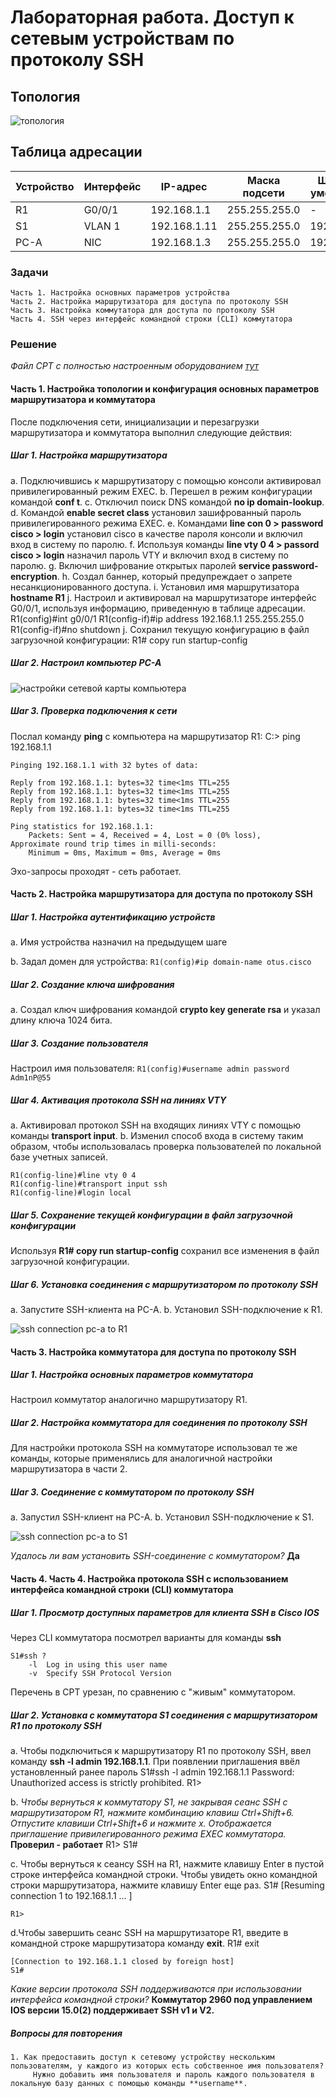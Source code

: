 # Лабораторная работа. Доступ к сетевым устройствам по протоколу SSH

## Топология

![топология](img/topology.png)

## Таблица адресации

|Устройство | Интерфейс | IP-адрес         | Маска подсети  |   Шлюз по умолчанию   |
|-----------|-----------|------------------|----------------|-----------------------|
|R1         |G0/0/1     |192.168.1.1       | 255.255.255.0  |   -                   |
|S1         |VLAN 1     |192.168.1.11      | 255.255.255.0  |   192.168.1.1         |
|PC-A       |NIC        |192.168.1.3       | 255.255.255.0  |   192.168.1.1         |

### Задачи

    Часть 1. Настройка основных параметров устройства
    Часть 2. Настройка маршрутизатора для доступа по протоколу SSH
    Часть 3. Настройка коммутатора для доступа по протоколу SSH
    Часть 4. SSH через интерфейс командной строки (CLI) коммутатора

### Решение

*Файл CPT с полностью настроенным оборудованием [тут](lab_05.pkt)*

#### Часть 1. Настройка топологии и конфигурация основных параметров маршрутизатора и коммутатора

После подключения сети, инициализации и перезагрузки маршрутизатора и коммутатора выполнил следующие действия:

##### Шаг 1. Настройка маршрутизатора

a. Подключившись к маршрутизатору с помощью консоли активировал привилегированный режим EXEC.
b. Перешел в режим конфигурации командой **conf t**.
c. Отключил поиск DNS командой **no ip domain-lookup**.
d. Командой **enable secret class** установил зашифрованный пароль привилегированного режима EXEC.
e. Командами **line con 0 > password cisco > login** установил cisco в качестве пароля консоли и включил вход в систему по паролю.
f. Используя команды **line vty 0 4 > passord cisco > login** назначил пароль VTY и включил вход в систему по паролю.
g. Включил шифрование открытых паролей **service password-encryption**.
h. Создал баннер, который предупреждает о запрете несанкционированного доступа.
i. Установил имя маршрутизатора **hostname R1**
j. Настроил и активировал на маршрутизаторе интерфейс G0/0/1, используя информацию, приведенную в таблице адресации.
    R1(config)#int g0/0/1
    R1(config-if)#ip address 192.168.1.1 255.255.255.0
    R1(config-if)#no shutdown
j. Сохранил текущую конфигурацию в файл загрузочной конфигурации:
    R1# copy run startup-config

##### Шаг 2. Настроил компьютер PC-A

![настройки сетевой карты компьютера](img/image-1.png)

##### Шаг 3. Проверка подключения к сети

Послал команду **ping** с компьютера на маршрутизатор R1:
    C:\> ping 192.168.1.1

    Pinging 192.168.1.1 with 32 bytes of data:

    Reply from 192.168.1.1: bytes=32 time<1ms TTL=255
    Reply from 192.168.1.1: bytes=32 time<1ms TTL=255
    Reply from 192.168.1.1: bytes=32 time<1ms TTL=255
    Reply from 192.168.1.1: bytes=32 time<1ms TTL=255

    Ping statistics for 192.168.1.1:
        Packets: Sent = 4, Received = 4, Lost = 0 (0% loss),
    Approximate round trip times in milli-seconds:
        Minimum = 0ms, Maximum = 0ms, Average = 0ms

Эхо-запросы проходят - сеть работает.

#### Часть 2. Настройка маршрутизатора для доступа по протоколу SSH

##### Шаг 1. Настройка аутентификацию устройств

a. Имя устройства назначил на предыдущем шаге

b. Задал домен для устройства:
    `R1(config)#ip domain-name otus.cisco`

##### Шаг 2. Создание ключа шифрования

a. Создал ключ шифрования командой **crypto key generate rsa** и указал длину ключа 1024 бита.

##### Шаг 3. Создание пользователя

Настроил имя пользователя:
`R1(config)#username admin password Adm1nP@55`

##### Шаг 4. Активация протокола SSH на линиях VTY

a. Активировал протокол SSH на входящих линиях VTY с помощью команды **transport input**.
b. Изменил способ входа в систему таким образом, чтобы использовалась проверка пользователей по локальной базе учетных записей.

    R1(config-line)#line vty 0 4
    R1(config-line)#transport input ssh
    R1(config-line)#login local

##### Шаг 5. Сохранение текущей конфигурации в файл загрузочной конфигурации

Используя **R1# copy run startup-config** сохранил все изменения в файл загрузочной конфигурации.

##### Шаг 6. Установка соединения с маршрутизатором по протоколу SSH

a. Запустите SSH-клиента на PC-A.
b. Установил SSH-подключение к R1.

![ssh connection pc-a to R1](img/image-2.png)

#### Часть 3. Настройка коммутатора для доступа по протоколу SSH

##### Шаг 1. Настройка основных параметров коммутатора

Настроил коммутатор аналогично маршрутизатору R1.

##### Шаг 2. Настройка коммутатора для соединения по протоколу SSH

Для настройки протокола SSH на коммутаторе использовал те же команды, которые применялись для аналогичной настройки маршрутизатора в части 2.

##### Шаг 3. Соединение с коммутатором по протоколу SSH

a. Запустил SSH-клиент на PC-A.
b. Установил SSH-подключение к S1.

![ssh connection pc-a to S1](img/image-3.png)

*Удалось ли вам установить SSH-соединение с коммутатором?* **Да**

#### Часть 4. Часть 4. Настройка протокола SSH с использованием интерфейса командной строки (CLI) коммутатора

##### Шаг 1. Просмотр доступных параметров для клиента SSH в Cisco IOS

Через CLI коммутатора посмотрел варианты для команды **ssh**

    S1#ssh ?
        -l  Log in using this user name
        -v  Specify SSH Protocol Version

Перечень в CPT урезан, по сравнению с "живым" коммутатором.

##### Шаг 2. Установка с коммутатора S1 соединения с маршрутизатором R1 по протоколу SSH

a. Чтобы подключиться к маршрутизатору R1 по протоколу SSH, ввел команду **ssh -l admin 192.168.1.1**. При появлении приглашения ввёл установленный ранее пароль
    S1#ssh -l admin 192.168.1.1
    Password:
    Unauthorized access is strictly prohibited.
    R1>

b. *Чтобы вернуться к коммутатору S1, не закрывая сеанс SSH с маршрутизатором R1, нажмите комбинацию клавиш Ctrl+Shift+6. Отпустите клавиши Ctrl+Shift+6 и нажмите x. Отображается приглашение привилегированного режима EXEC коммутатора.* **Проверил - работает**
    R1>
    S1#

c. Чтобы вернуться к сеансу SSH на R1, нажмите клавишу Enter в пустой строке интерфейса командной строки. Чтобы увидеть окно командной строки маршрутизатора, нажмите клавишу Enter еще раз.
    S1#
    [Resuming connection 1 to 192.168.1.1 ... ]

    R1>

d.Чтобы завершить сеанс SSH на маршрутизаторе R1, введите в командной строке маршрутизатора команду **exit**.
    R1# exit

    [Connection to 192.168.1.1 closed by foreign host]
    S1#

*Какие версии протокола SSH поддерживаются при использовании интерфейса командной строки?*
**Коммутатор 2960 под управлением IOS версии 15.0(2) поддерживает SSH v1 и V2.**

##### Вопросы для повторения

    1. Как предоставить доступ к сетевому устройству нескольким пользователям, у каждого из которых есть собственное имя пользователя?
         Нужно добавить имя пользователя и пароль каждого пользователя в локальную базу данных с помощью команды **username**.